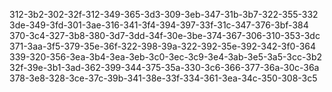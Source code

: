 312-3b2-302-32f-312-349-365-3d3-309-3eb-347-31b-3b7-322-355-332
3de-349-3fd-301-3ae-316-341-3f4-394-397-33f-31c-347-376-3bf-384
370-3c4-327-3b8-380-3d7-3dd-34f-30e-3be-374-367-306-310-353-3dc
371-3aa-3f5-379-35e-36f-322-398-39a-322-392-35e-392-342-3f0-364
339-320-356-3ea-3b4-3ea-3eb-3c0-3ec-3c9-3e4-3ab-3e5-3a5-3cc-3b2
32f-39e-3b1-3ad-362-399-344-375-35a-330-3c6-366-377-36a-30c-36a
378-3e8-328-3ce-37c-39b-341-38e-33f-334-361-3ea-34c-350-308-3c5
